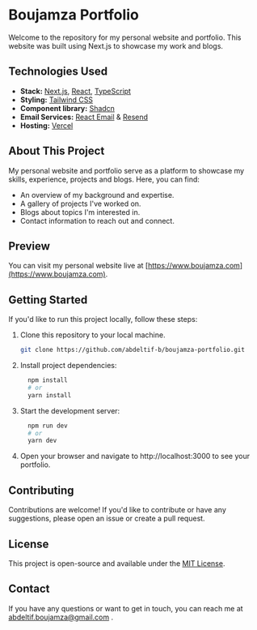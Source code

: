 # Boujamza Portfolio

Welcome to the repository for my personal website and portfolio. This website was built using Next.js to showcase my work and blogs.

## Technologies Used

- **Stack:** [Next.js](https://nextjs.org/), [React](https://reactjs.org/), [TypeScript](https://www.typescriptlang.org/)
- **Styling:** [Tailwind CSS](https://tailwindcss.com/)
- **Component library:** [Shadcn](https://ui.shadcn.com/)
- **Email Services:** [React Email](https://react.email/) & [Resend](https://resend.com/)
- **Hosting:** [Vercel](https://vercel.com/)

## About This Project

My personal website and portfolio serve as a platform to showcase my skills, experience, projects and blogs. Here, you can find:

- An overview of my background and expertise.
- A gallery of projects I've worked on.
- Blogs about topics I'm interested in.
- Contact information to reach out and connect.

## Preview

You can visit my personal website live at [https://www.boujamza.com](https://www.boujamza.com).

## Getting Started

If you'd like to run this project locally, follow these steps:

1. Clone this repository to your local machine.

   ```bash
   git clone https://github.com/abdeltif-b/boujamza-portfolio.git
   ```
   
2. Install project dependencies:
   ```bash
     npm install
     # or
     yarn install
   ```

3. Start the development server:
   ```bash
     npm run dev
     # or
     yarn dev
   ```

4. Open your browser and navigate to http://localhost:3000 to see your portfolio.

## Contributing
Contributions are welcome! If you'd like to contribute or have any suggestions, please open an issue or create a pull request.

## License
This project is open-source and available under the [MIT License](https://github.com/abdeltif-b/boujamza-portfolio/blob/master/LICENSE).

## Contact
If you have any questions or want to get in touch, you can reach me at abdeltif.boujamza@gmail.com .
